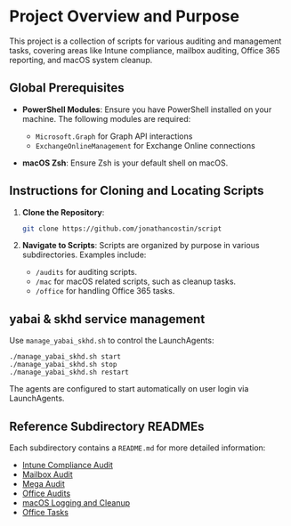 
# Project Overview and Purpose

This project is a collection of scripts for various auditing and management tasks, covering areas like Intune compliance, mailbox auditing, Office 365 reporting, and macOS system cleanup.

## Global Prerequisites

- **PowerShell Modules**: Ensure you have PowerShell installed on your machine. The following modules are required:
  - `Microsoft.Graph` for Graph API interactions
  - `ExchangeOnlineManagement` for Exchange Online connections

- **macOS Zsh**: Ensure Zsh is your default shell on macOS.

## Instructions for Cloning and Locating Scripts

1. **Clone the Repository**:
   ```sh
   git clone https://github.com/jonathancostin/script
   ```

2. **Navigate to Scripts**:
   Scripts are organized by purpose in various subdirectories. Examples include:
   - `/audits` for auditing scripts.
   - `/mac` for macOS related scripts, such as cleanup tasks.
   - `/office` for handling Office 365 tasks.

## yabai & skhd service management

Use `manage_yabai_skhd.sh` to control the LaunchAgents:

```shell
./manage_yabai_skhd.sh start
./manage_yabai_skhd.sh stop
./manage_yabai_skhd.sh restart
```

The agents are configured to start automatically on user login via LaunchAgents.

## Reference Subdirectory READMEs

Each subdirectory contains a `README.md` for more detailed information:
- [Intune Compliance Audit](audits/intuneaudits/readme.md)
- [Mailbox Audit](audits/mailboxaudit/README.md)
- [Mega Audit](audits/megaaudit/README.md)
- [Office Audits](audits/officeaudits/README.md)
- [macOS Logging and Cleanup](mac/logging/LOGGING_FRAMEWORK_README.md)
- [Office Tasks](office/README.md)
